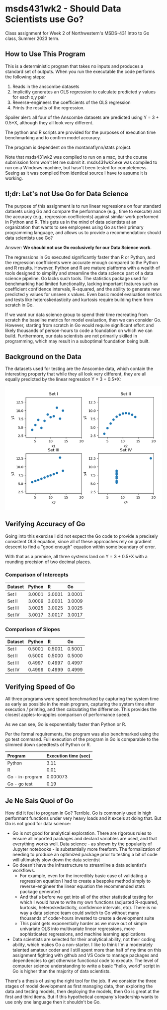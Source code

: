 # msds431wk2 - Should Data Scientists use Go?

Class assignment for Week 2 of Northwestern's MSDS-431 Intro to Go class, Summer 2023 term.

## How to Use This Program

This is a deterministic program that takes no inputs and produces a standard set of outputs.  When you run the executable the code performs the following steps:

1. Reads in the anscombe datasets
2. Implicitly generates an OLS regression to calculate predicted y values for each x,y pair
3. Reverse-engineers the coefficients of the OLS regression
4. Prints the results of the regression.

Spoiler alert: all four of the Anscombe datasets are predicted using Y = 3 + 0.5*X, although they all look very different.

The python and R scripts are provided for the purposes of execution time benchmarking and to confirm model accuracy.

The program is dependent on the montanaflynn/stats project.

Note that msds431wk2 was compiled to run on a mac, but the course submission form won't let me submit it.  msds431wk2.exe was compiled to run on a Windows machine, but hasn't been tested for completeness.  Seeing as it was compiled from identical source I have to assume it is working.

## tl;dr: Let's not Use Go for Data Science

The purpose of this assignment is to run linear regressions on four standard datasets using Go and compare the performance (e.g., time to execute) and the accuracy (e.g., regression coefficients) against similar work performed in Python and R.  This gets us in the mind of data scientists at an organization that wants to see employees using Go as their primary programming language, and allows us to provide a recommendation: should data scientists use Go?

Answer: **We should not use Go exclusively for our Data Science work.**

The regressions in Go executed significantly faster than R or Python, and the regression coefficients were accurate enough compared to the Python and R results. However, Python and R are mature platforms with a wealth of tools designed to simplify and streamline the data science part of a data science pipeline. Go lacks such tools. The statistics package used for benchmarking had limited functionality, lacking important features such as coefficient confidence intervals, R-squared, and the ability to generate new predicted y values for unseen x values. Even basic model evaluation metrics and tests like heteroskedasticity and kurtosis require building them from scratch in Go.

If we want our data science group to spend their time recreating from scratch the baseline metrics for model evaluation, then we can consider Go. However, starting from scratch in Go would require significant effort and likely thousands of person-hours to code a foundation on which we can build. Furthermore, our data scientists are not primarily skilled in programming, which may result in a suboptimal foundation being built.

## Background on the Data

The datasets used for testing are the Anscombe data, which contain the interesting property that while they all look very different, they are all equally predicted by the linear regression Y = 3 + 0.5*X:

![anscombe](/img/fig_anscombe.png)

## Verifying Accuracy of Go

Going into this exercise I did not expect the Go code to provide a precisely consistent OLS equation, since all of these approaches rely on gradient descent to find a "good enough" equation within some boundary of error.

With that as a premise, all three systems land on Y = 3 + 0.5*X with a rounding precision of two decimal places.

### Comparison of Intercepts

|Dataset|Python|R|Go|
|:----|:----|:----|:----|
|Set I|3.0001|3.0001|3.0001|
|Set II|3.0009|3.0001|3.0009|
|Set III|3.0025|3.0025|3.0025|
|Set IV|3.0017|3.0017|3.0017|

### Comparison of Slopes

|Dataset|Python|R|Go|
|:----|:----|:----|:----|
|Set I|0.5001|0.5001|0.5001|
|Set II|0.5000|0.5000|0.5000|
|Set III|0.4997|0.4997|0.4997|
|Set IV|0.4999|0.4999|0.4999|

## Verifying Speed of Go

All three programs were speed benchmarked by capturing the system time as early as possible in the main program, capturing the system time after execution / printing, and then calculating the difference.  This provides the closest apples-to-apples comparison of performance speed.

As we can see, Go is exponentially faster than Python or R.

Per the formal requirements, the program was also benchmarked using the go test command.  Full execution of the program in Go is comparable to the slimmed down speedtests of Python or R.

|Program|Execution time (sec)|
|:----|:----|
|Python|3.11|
|R|0.01|
|Go - in-program|0.000073|
|Go - go test| 0.19

## Je Ne Sais Quoi of Go

How did it feel to program in Go?  Terrible.  Go is commonly used in high performant functions under very heavy loads and it excels at doing that.  But Go is not good for data science:
* Go is not good for analytical exploration.  There are rigorous rules to ensure all imported packages and declard variables are used, and that everything works well.  Data science - as shown by the popularity of Jupyter notebooks - is substantially more freeform.  The formalization of needing to produce an optimized package prior to testing a bit of code will ultimately slow down the data scientist
* Go doesn't have the infrastructure to streamline a data scientist's workflows.  
    * For example, even for the incredibly basic case of validating a regression equation I had to create a bespoke method simply to reverse-engineer the linear equation the recommended stats package generated
    * And that's before we get into all of the other statistical testing for which I would have to write my own functions (adjusted R-squared, kurtosis, heteroskedasticity, confidence intervals, etc).  There is no way a data science team could switch to Go without many thousands of coder-hours invested to create a development suite
    * This point gets exponentially harder as we move out of simple univariate OLS into multivariate linear regressions, more sophisticated regressions, and machine learning applications
* Data scientists are selected for their analytical ability, not their coding ability, which makes Go a non-starter.  I like to think I'm a moderately talented amateur coder and I still spent more than half of my time on this assignment fighting with github and VS Code to manage packages and dependencies to get otherwise functional code to execute.  The level of computer science understanding to write a basic "hello, world" script in Go is higher than the majority of data scientists.

There's a thesis of using the right tool for the job.  If we consider the three stages of model development as first managing data, then exploring the data and testing models, then deploying the models, then Go is great at the first and third items.  But if this hypothetical company's leadership wants to use only one language then it shouldn't be Go.
